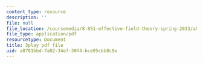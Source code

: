 ```yaml
---
content_type: resource
description: ''
file: null
file_location: /coursemedia/8-851-effective-field-theory-spring-2013/a8781bbd7a0234e730f4bce05cbb8c9e_Xpqcsa3RVTU.pdf
file_type: application/pdf
resourcetype: Document
title: 3play pdf file
uid: a8781bbd-7a02-34e7-30f4-bce05cbb8c9e
---
```

